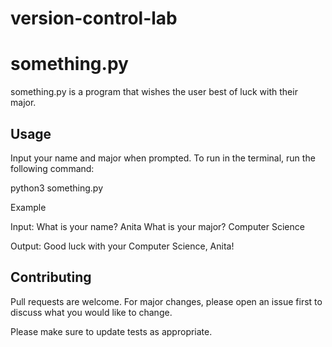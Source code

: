# version-control-lab

# something.py

something.py is a program that wishes the user best of luck with their major.

## Usage

Input your name and major when prompted. To run in the terminal, run the following command: 

python3 something.py

Example 

Input:
What is your name?
Anita
What is your major?
Computer Science

Output:
Good luck with your Computer Science, Anita!

## Contributing

Pull requests are welcome. For major changes, please open an issue first
to discuss what you would like to change.

Please make sure to update tests as appropriate.
